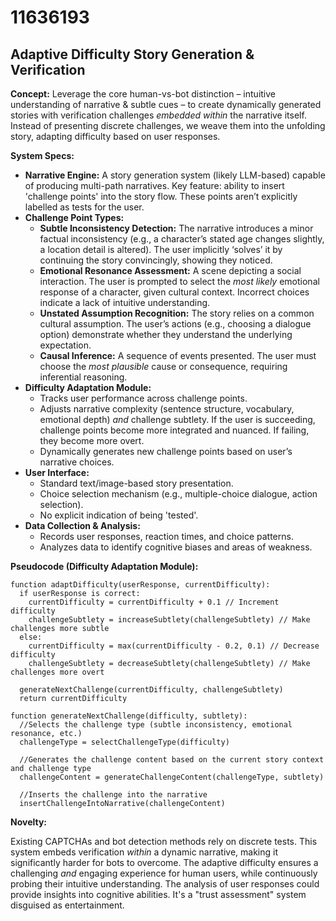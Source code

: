 # 11636193

## Adaptive Difficulty Story Generation & Verification

**Concept:** Leverage the core human-vs-bot distinction – intuitive understanding of narrative & subtle cues – to create dynamically generated stories with verification challenges *embedded within* the narrative itself. Instead of presenting discrete challenges, we weave them into the unfolding story, adapting difficulty based on user responses.

**System Specs:**

*   **Narrative Engine:** A story generation system (likely LLM-based) capable of producing multi-path narratives. Key feature: ability to insert 'challenge points' into the story flow. These points aren’t explicitly labelled as tests for the user.
*   **Challenge Point Types:**
    *   **Subtle Inconsistency Detection:** The narrative introduces a minor factual inconsistency (e.g., a character’s stated age changes slightly, a location detail is altered). The user implicitly ‘solves’ it by continuing the story convincingly, showing they noticed.
    *   **Emotional Resonance Assessment:** A scene depicting a social interaction. The user is prompted to select the *most likely* emotional response of a character, given cultural context. Incorrect choices indicate a lack of intuitive understanding.
    *   **Unstated Assumption Recognition:** The story relies on a common cultural assumption. The user’s actions (e.g., choosing a dialogue option) demonstrate whether they understand the underlying expectation.
    *   **Causal Inference:** A sequence of events presented. The user must choose the *most plausible* cause or consequence, requiring inferential reasoning.
*   **Difficulty Adaptation Module:**
    *   Tracks user performance across challenge points.
    *   Adjusts narrative complexity (sentence structure, vocabulary, emotional depth) *and* challenge subtlety.  If the user is succeeding, challenge points become more integrated and nuanced. If failing, they become more overt.
    *   Dynamically generates new challenge points based on user’s narrative choices.
*   **User Interface:**
    *   Standard text/image-based story presentation.
    *   Choice selection mechanism (e.g., multiple-choice dialogue, action selection).
    *   No explicit indication of being 'tested'.
*   **Data Collection & Analysis:**
    *   Records user responses, reaction times, and choice patterns.
    *   Analyzes data to identify cognitive biases and areas of weakness.

**Pseudocode (Difficulty Adaptation Module):**

```
function adaptDifficulty(userResponse, currentDifficulty):
  if userResponse is correct:
    currentDifficulty = currentDifficulty + 0.1 // Increment difficulty
    challengeSubtlety = increaseSubtlety(challengeSubtlety) // Make challenges more subtle
  else:
    currentDifficulty = max(currentDifficulty - 0.2, 0.1) // Decrease difficulty
    challengeSubtlety = decreaseSubtlety(challengeSubtlety) // Make challenges more overt

  generateNextChallenge(currentDifficulty, challengeSubtlety)
  return currentDifficulty

function generateNextChallenge(difficulty, subtlety):
  //Selects the challenge type (subtle inconsistency, emotional resonance, etc.)
  challengeType = selectChallengeType(difficulty)

  //Generates the challenge content based on the current story context and challenge type
  challengeContent = generateChallengeContent(challengeType, subtlety)

  //Inserts the challenge into the narrative
  insertChallengeIntoNarrative(challengeContent)
```

**Novelty:**

Existing CAPTCHAs and bot detection methods rely on discrete tests. This system embeds verification *within* a dynamic narrative, making it significantly harder for bots to overcome. The adaptive difficulty ensures a challenging *and* engaging experience for human users, while continuously probing their intuitive understanding. The analysis of user responses could provide insights into cognitive abilities. It's a "trust assessment" system disguised as entertainment.